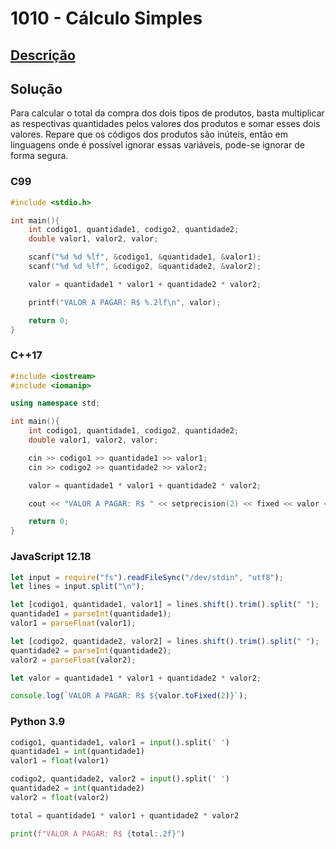 # 1010 - Cálculo Simples

## [Descrição](https://www.beecrowd.com.br/judge/pt/problems/view/1010)

## Solução

Para calcular o total da compra dos dois tipos de produtos, basta multiplicar as respectivas quantidades pelos valores dos produtos e somar esses dois valores. Repare que os códigos dos produtos são inúteis, então em linguagens onde é possível ignorar essas variáveis, pode-se ignorar de forma segura.

### C99

```c
#include <stdio.h>

int main(){
    int codigo1, quantidade1, codigo2, quantidade2;
    double valor1, valor2, valor;

    scanf("%d %d %lf", &codigo1, &quantidade1, &valor1);
    scanf("%d %d %lf", &codigo2, &quantidade2, &valor2);

    valor = quantidade1 * valor1 + quantidade2 * valor2;

    printf("VALOR A PAGAR: R$ %.2lf\n", valor);

    return 0;
}
```

### C++17

```cpp
#include <iostream>
#include <iomanip>

using namespace std;

int main(){
    int codigo1, quantidade1, codigo2, quantidade2;
    double valor1, valor2, valor;

    cin >> codigo1 >> quantidade1 >> valor1;
    cin >> codigo2 >> quantidade2 >> valor2;

    valor = quantidade1 * valor1 + quantidade2 * valor2;

    cout << "VALOR A PAGAR: R$ " << setprecision(2) << fixed << valor << endl;

    return 0;
}
```

### JavaScript 12.18

```javascript
let input = require("fs").readFileSync("/dev/stdin", "utf8");
let lines = input.split("\n");

let [codigo1, quantidade1, valor1] = lines.shift().trim().split(" ");
quantidade1 = parseInt(quantidade1);
valor1 = parseFloat(valor1);

let [codigo2, quantidade2, valor2] = lines.shift().trim().split(" ");
quantidade2 = parseInt(quantidade2);
valor2 = parseFloat(valor2);

let valor = quantidade1 * valor1 + quantidade2 * valor2;

console.log(`VALOR A PAGAR: R$ ${valor.toFixed(2)}`);
```

### Python 3.9

```python
codigo1, quantidade1, valor1 = input().split(' ')
quantidade1 = int(quantidade1)
valor1 = float(valor1)

codigo2, quantidade2, valor2 = input().split(' ')
quantidade2 = int(quantidade2)
valor2 = float(valor2)

total = quantidade1 * valor1 + quantidade2 * valor2

print(f"VALOR A PAGAR: R$ {total:.2f}")
```